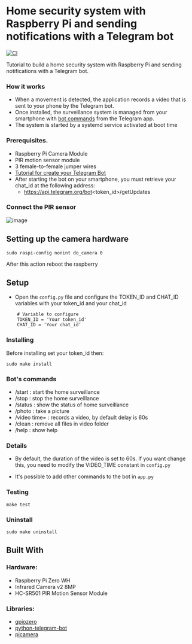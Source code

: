 # Home security system with Raspberry Pi and sending notifications with a Telegram bot 
[![CI](https://github.com/m0by314/Raspberry_Pi_home_security_system/workflows/CI/badge.svg?event=push)](https://github.com/m0by314/Raspberry_Pi_home_security_system/actions?query=workflow%3ACI)

Tutorial to build a home security system with Raspberry Pi and sending notifications with a Telegram bot.

### How it works

- When a movement is detected, the application records a video that is sent to your phone by the Telegram bot.  
- Once installed, the surveillance system is managed from your smartphone with [bot commands](#Bots-commands) from the Telegram app.  
- The system is started by a systemd service activated at boot time

### Prerequisites.

* Raspberry Pi Camera Module  
* PIR motion sensor module   
* 3 female-to-female jumper wires   
* [Tutorial for create your Telegram Bot](https://core.telegram.org/bots#3-how-do-i-create-a-bot)  
* After starting the bot on your smartphone, you must retrieve your chat_id at the following address:   
    * https://api.telegram.org/bot<token_id>/getUpdates

### Connect the PIR sensor

![image](img/pir-diagram.png)

## Setting up the camera hardware
```
sudo raspi-config nonint do_camera 0
```
After this action reboot the raspberry

## Setup
 * Open the `config.py` file and configure the TOKEN_ID and CHAT_ID variables with your token_id and your chat_id  
 ```
     # Variable to configure
     TOKEN_ID = 'Your token_id'
     CHAT_ID = 'Your chat_id'
```

### Installing 

Before installing set your token_id then:
```
sudo make install
```

### Bot's commands

* /start  : start the home surveillance  
* /stop   : stop the home surveillance  
* /status : show the status of home surveillance  
* /photo  : take a picture 
* /video time=<duration> :  records a video, by default delay is 60s 
* /clean  : remove all files in video folder
* /help   : show help 
  
### Details 		

  * By default, the duration of the video is set to 60s. If you want change this, you need to modify the VIDEO_TIME constant in `config.py`    		

  * It's possible to add other commands to the bot in `app.py`
 
### Testing
 
```
make test
```

### Uninstall
 
```
sudo make uninstall
```

## Built With
### Hardware:
* Raspberry Pi Zero WH
* Infrared Camera v2 8MP
* HC-SR501 PIR Motion Sensor Module

### Libraries:
* [gpiozero](https://pypi.org/project/gpiozero/)
* [python-telegram-bot](https://github.com/python-telegram-bot/python-telegram-bot)  
* [picamera](https://pypi.org/project/picamera/) 
